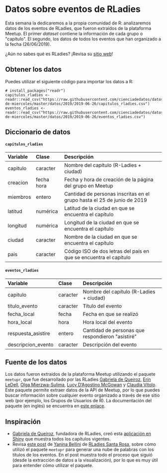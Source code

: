
# Datos sobre eventos de RLadies

Esta semana la dedicaremos a la propia comunidad de R: analizaremos datos de los eventos de RLadies, que fueron extraídos de la plataforma Meetup. El primer _dataset_ contiene la información de cada grupo o "capítulo". El segundo, los datos de todos los eventos que han organizado a la fecha (26/06/2019).

¿Aún no sabes qué es RLadies? ¡Revisa su [sitio web](https://rladies.org/)!

## Obtener los datos

Puedes utilizar el siguiente código para importar los datos a R:

```
# install_packages("readr")
capitulos_rladies <- readr::read_csv("https://raw.githubusercontent.com/cienciadedatos/datos-de-miercoles/master/datos/2019/2019-06-26/capitulos_rladies.csv")
eventos_rladies <- readr::read_csv("https://raw.githubusercontent.com/cienciadedatos/datos-de-miercoles/master/datos/2019/2019-06-26/eventos_rladies.csv")
```

## Diccionario de datos

#### `capitulos_rladies`

|Variable       |Clase               |Descripción |
|:--------------|:-------------------|:-----------|
| capitulo | caracter | Nombre del capítulo (R-Ladies + ciudad) |
| creacion | fecha hora | Fecha y hora de creación de la página del grupo en Meetup |
| miembros | entero | Cantidad de personas inscritas en el grupo hasta el 25 de junio de 2019 |
| latitud | numérica | Latitud de la ciudad en que se encuentra el capítulo |
| longitud | numérica | Longitud de la ciudad en que se encuentra el capítulo |
| ciudad | caracter | Nombre de la ciudad en que se encuentra el capítulo |
| pais | caracter | Código ISO de dos letras del país en que se encuentra el capítulo |

#### `eventos_rladies`

|Variable       |Clase               |Descripción |
|:--------------|:-------------------|:-----------|
| capitulo | caracter | Nombre del capítulo (R-Ladies + ciudad) |
| titulo_evento | caracter | Título del evento |
| fecha_local | fecha | Fecha en que se realizó |
| hora_local | hora | Hora local del evento |
| respuesta_asistire | entero | Cantidad de personas que respondieron "asistiré" |
| descripcion_evento | caracter | Descripción del evento |

## Fuente de los datos

Los datos fueron extraídos de la plataforma Meetup utilizando el paquete `meetupr`, que fue desarrollado por las RLadies [Gabriela de Queiroz](https://k-roz.com/), [Erin LeDell](https://www.stat.berkeley.edu/~ledell/), [Olga Mierzwa-Sulima](https://github.com/olgamie), [Lucy D’Agostino McGowan](https://www.lucymcgowan.com/) y [Claudia Vitolo](https://github.com/cvitolo). Este paquete permite extraer datos de la API de Meetup, por lo que puedes buscar información sobre cualquier evento organizado a través de ese sitio web (por ejemplo, los Grupos de Usuarios de R). La documentación del paquete (en inglés) se encuentra en [este enlace](https://github.com/rladies/meetupr).

## Inspiración

* [Gabriela de Queiroz](https://twitter.com/gdequeiroz), fundadora de RLadies, creó esta [aplicación en Shiny](https://gqueiroz.shinyapps.io/rshinylady/) que muestra todos los capítulos vigentes.
* Revisa [este post](https://github.com/yabellini/NubeDePalabras/blob/master/README.md) de [Yanina Bellini](https://twitter.com/yabellini) de [RLadies Santa Rosa](https://www.meetup.com/es/rladies-santa-rosa/), sobre cómo utilizó el paquete `meetupr` para generar una nube de palabras con los títulos de los eventos. En el post muestra todo el proceso que siguió (desde la extracción de datos a la visualización), por lo que es muy útil para entender cómo utilizar el paquete.
